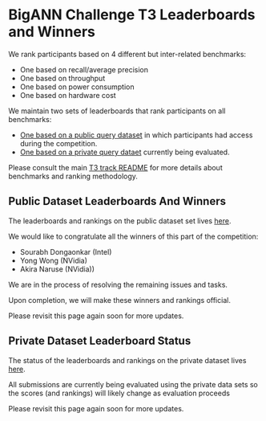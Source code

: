 
# BigANN Challenge T3 Leaderboards and Winners

We rank participants based on 4 different but inter-related benchmarks:
* One based on recall/average precision
* One based on throughput
* One based on power consumption
* One based on hardware cost

We maintain two sets of leaderboards that rank participants on all benchmarks:
* [One based on a public query dataset](LEADERBOARDS_PUBLIC.md) in which participants had access during the competition.
* [One based on a private query dataet](LEADERBOARDS_PRIVATE.md) currently being evaluated.

Please consult the main [T3 track README](README.md) for more details about benchmarks and ranking methodology.

## Public Dataset Leaderboards And Winners

The leaderboards and rankings on the public dataset set lives [here](LEADERBOARDS_PUBLIC.md).

We would like to congratulate all the winners of this part of the competition:
* Sourabh Dongaonkar (Intel)
* Yong Wong (NVidia)
* Akira Naruse (NVidia))

We are in the process of resolving the remaining issues and tasks.  

Upon completion, we will make these winners and rankings official.  

Please revisit this page again soon for more updates.

## Private Dataset Leaderboard Status

The status of the leaderboards and rankings on the private dataset lives [here](LEADERBOARDS_PRIVATE.md).

All submissions are currently being evaluated using the private data sets so the scores (and rankings) will likely change as evaluation proceeds  

Please revisit this page again soon for more updates.

